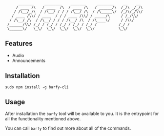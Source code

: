 ```
      _______     ________    _______     ________    __    __ 
     / ____ /\   / ____  /\  / ____ /\   / ______/\  /_/\ _/_/\
    / /\__/_/\  / /\__/ / / / /\__/ /\  / /\_____\/  /_/\/_/\\/
   / ____ /\\/ / ____  / / / ____ /\\/ / _____/\     / /_/\\/  
  / /\__/_/\  / /\__/ / / / /\__/ /\  / /\____\/     / /\\/    
 /______/\\/ /_/ / /_/ / /_/ / /_/ / /_/ /          /_/ /      
 \______\/   \_\/  \_\/  \_\/  \_\/  \_\/           \_\/       
```

Features
--------

- Audio
- Announcements

Installation
------------

```
sudo npm install -g barfy-cli
```

Usage
-----

After installation the `barfy` tool will be available to you. It is the
entrypoint for all the functionality mentioned above.

You can call `barfy` to find out more about all of the commands.
